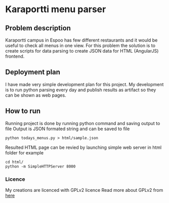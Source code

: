 # Karaportti menu parser

## Problem description

Karaportti campus in Espoo has few different restaurants and it would be useful to check all 
menus in one view. For this problem the solution is to create scripts for data parsing to create JSON data for
HTML (AngularJS) frontend.

## Deployment plan

I have made very simple development plan for this project. My development is to run python parsing every day 
and publish results as artifact so they can be shown as web pages.

## How to run

Running project is done by running python command and saving output to file
Output is JSON formated string and can be saved to file

```
python todays_menus.py > html/sample.json
```

Resulted HTML page can be revied by launching simple web server in html folder for example

```
cd html/
python -m SimpleHTTPServer 8000
```


### Licence

My creations are licenced with GPLv2 licence
Read more about GPLv2 from [here](http://www.gnu.org/licenses/gpl-2.0.html)
